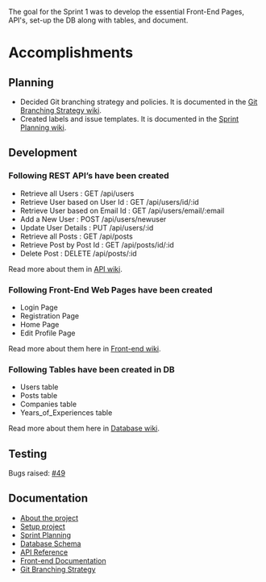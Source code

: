 The goal for the Sprint 1 was to develop the essential Front-End Pages, API's, set-up the DB along with tables, and document.
# Accomplishments
## Planning
- Decided Git branching strategy and policies. It is documented in the [Git Branching Strategy wiki](https://github.com/haxxorsid/referralboard/wiki/Branching-Strategy).
- Created labels and issue templates. It is documented in the [Sprint Planning wiki](https://github.com/haxxorsid/referralboard/wiki/Sprint-planning).

## Development
### Following REST API’s have been created

- Retrieve all Users : GET /api/users
- Retrieve User based on User Id : GET /api/users/id/:id
- Retrieve User based on Email Id : GET /api/users/email/:email
- Add a New User : POST /api/users/newuser
- Update User Details : PUT /api/users/:id
- Retrieve all Posts : GET /api/posts
- Retrieve Post by Post Id : GET /api/posts/id/:id
- Delete Post : DELETE /api/posts/:id

Read more about them in [API wiki](https://github.com/haxxorsid/referralboard/wiki/API-Reference).

### Following Front-End Web Pages have been created

- Login Page
- Registration Page 
- Home Page 
- Edit Profile Page

Read more about them here in [Front-end wiki](https://github.com/haxxorsid/referralboard/wiki/Frontend-Documentation).

### Following Tables have been created in DB

- Users table
- Posts table
- Companies table
- Years_of_Experiences table

Read more about them here in [Database wiki](https://github.com/haxxorsid/referralboard/wiki/Database-Schema).

## Testing
Bugs raised: [#49](https://github.com/haxxorsid/referralboard/issues/49)

## Documentation
  - [About the project](https://github.com/haxxorsid/referralboard/wiki)
  - [Setup project](https://github.com/haxxorsid/referralboard/wiki/Setup)
  - [Sprint Planning](https://github.com/haxxorsid/referralboard/wiki/Sprint-planning)
  - [Database Schema](https://github.com/haxxorsid/referralboard/wiki/Database-Schema)
  - [API Reference](https://github.com/haxxorsid/referralboard/wiki/API-Reference)
  - [Front-end Documentation](https://github.com/haxxorsid/referralboard/wiki/Frontend-Documentation)
  - [Git Branching Strategy](https://github.com/haxxorsid/referralboard/wiki/Branching-Strategy)
